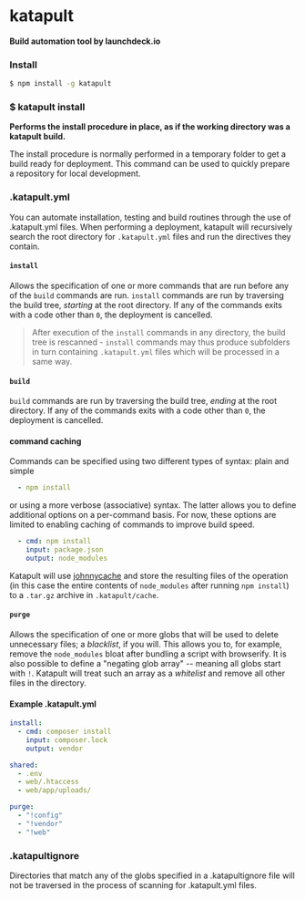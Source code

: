 # katapult
**Build automation tool by launchdeck.io**

### Install

```bash
$ npm install -g katapult
```

### $ katapult install

**Performs the install procedure in place, as if the working directory was a katapult build.**

The install procedure is normally performed in a temporary folder to get a build ready for deployment. This command can be used to quickly prepare a repository for local development.

### .katapult.yml

You can automate installation, testing and build routines through the use of .katapult.yml files.
When performing a deployment, katapult will recursively search the root directory for `.katapult.yml` files and run the directives they contain.

#### `install`

Allows the specification of one or more commands that are run before any of the `build` commands are run. `install` commands are run by traversing the build tree, *starting* at the root directory.
If any of the commands exits with a code other than `0`, the deployment is cancelled.

> After execution of the `install` commands in any directory, the build tree is rescanned - `install` commands may thus produce subfolders in turn containing `.katapult.yml` files which will be processed in a same way.

#### `build`

`build` commands are run by traversing the build tree, *ending* at the root directory.
If any of the commands exits with a code other than `0`, the deployment is cancelled.

#### command caching

Commands can be specified using two different types of syntax: plain and simple
```yaml
  - npm install
```
or using a more verbose (associative) syntax. The latter allows you to define additional options on a per-command basis. For now, these options are limited to enabling caching of commands to improve build speed.
```yaml
  - cmd: npm install
    input: package.json
    output: node_modules
```
Katapult will use [johnnycache](https://github.com/jmversteeg/johnnycache) and store the resulting files of the operation (in this case the entire contents of `node_modules` after running `npm install`) to a `.tar.gz` archive in `.katapult/cache`.

#### `purge`

Allows the specification of one or more globs that will be used to delete unnecessary files; a *blacklist*, if you will. This allows you to, for example, remove the `node_modules` bloat after bundling a script with browserify.
It is also possible to define a "negating glob array" -- meaning all globs start with `!`. Katapult will treat such an array as a *whitelist* and remove all other files in the directory.

#### Example .katapult.yml

```yaml
install:
  - cmd: composer install
    input: composer.lock
    output: vendor

shared:
  - .env
  - web/.htaccess
  - web/app/uploads/

purge:
  - "!config"
  - "!vendor"
  - "!web"
```

### .katapultignore

Directories that match any of the globs specified in a .katapultignore file will not be traversed in the process of scanning for .katapult.yml files.